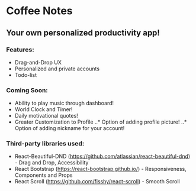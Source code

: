 # Coffee Notes

## Your own personalized productivity app!

### Features:
* Drag-and-Drop UX
* Personalized and private accounts
* Todo-list

### Coming Soon:
* Ability to play music through dashboard!
* World Clock and Timer!
* Daily motivational quotes!
* Greater Customization to Profile
..* Option of adding profile picture!
..* Option of adding nickname for your account!

### Third-party libraries used:
* React-Beautiful-DND (https://github.com/atlassian/react-beautiful-dnd) - Drag and Drop, Accessibility
* React Bootstrap (https://react-bootstrap.github.io/) - Responsiveness, Components and Props
* React Scroll (https://github.com/fisshy/react-scroll) - Smooth Scroll
